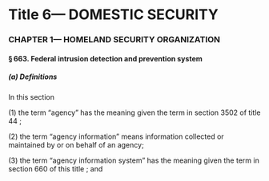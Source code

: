
# Title 6— DOMESTIC SECURITY
### CHAPTER 1— HOMELAND SECURITY ORGANIZATION
#### § 663. Federal intrusion detection and prevention system
##### (a) Definitions

In this section

(1) the term “agency” has the meaning given the term in section 3502 of title 44 ;

(2) the term “agency information” means information collected or maintained by or on behalf of an agency;

(3) the term “agency information system” has the meaning given the term in section 660 of this title ; and
